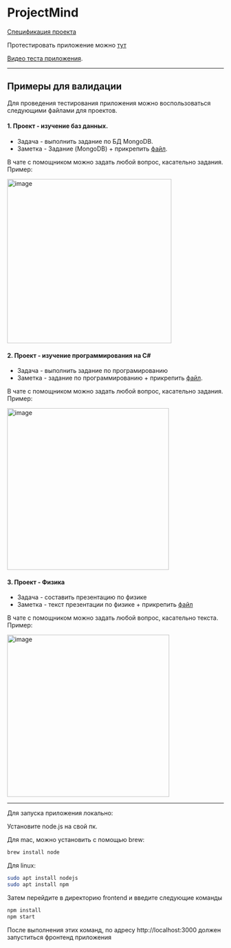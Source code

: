 # ProjectMind

[Cпецификация проекта](https://github.com/Firally/ProjectMind/blob/main/specifications.md)

Протестировать приложение можно [тут](https://a4rmso-57-129-59-152.ru.tuna.am)

[Видео теста приложения](https://drive.google.com/file/d/1sS0B2eTlp8zv3062sOpmXzCnzMiLKgLN/view?usp=sharing).
____________________________________________________________________________________________________

## Примеры для валидации

Для проведения тестирования приложения можно воспользоваться следующими файлами для проектов.

#### 1. Проект - изучение баз данных.

- Задача - выполнить задание по БД MongoDB.
- Заметка - Задание (MongoDB) + прикрепить [файл](https://docs.google.com/document/d/155ihSS0_-perjNilGv5Af9WcVTdzo_sD/edit?usp=sharing&ouid=105885410301062553353&rtpof=true&sd=true).

В чате с помощником можно задать любой вопрос, касательно задания. Пример:

<img width="382" alt="image" src="https://github.com/user-attachments/assets/3184d20e-b374-4052-802d-7a967a6a7ef6" />

#### 2. Проект - изучение программирования на C#

- Задача - выполнить задание по програмированию
- Заметка - задание по программированию + прикрепить [файл](https://drive.google.com/file/d/1OcoRitZRQuWLIpE-vFfnOjGhiEEi1Ur8/view?usp=sharing).

В чате с помощником можно задать любой вопрос, касательно задания. Пример:

<img width="376" alt="image" src="https://github.com/user-attachments/assets/fa5f464c-0f59-4c2c-a440-3d47a5d062d1" />

#### 3. Проект - Физика

- Задача - составить презентацию по физике
- Заметка - текст презентации по физике + прикрепить [файл](https://docs.google.com/document/d/1zqYJM4Mh_142wd9nA_soB0ipeyosDTGb/edit?usp=sharing&ouid=105885410301062553353&rtpof=true&sd=true)

В чате с помощником можно задать любой вопрос, касательно текста. Пример:

<img width="377" alt="image" src="https://github.com/user-attachments/assets/23ebd85a-d0fa-44b4-a842-61be322f2986" />

_____________________________________________________________________________

Для запуска приложения локально:

Установите node.js на свой пк. 

Для mac, можно установить с помощью brew:

```bash
brew install node
```

Для linux:

```bash
sudo apt install nodejs
sudo apt install npm
```

Затем перейдите в директорию frontend и введите следующие команды

```bash
npm install
npm start
```

После выполнения этих команд, по адресу http://localhost:3000 должен запуститься фронтенд приложения
